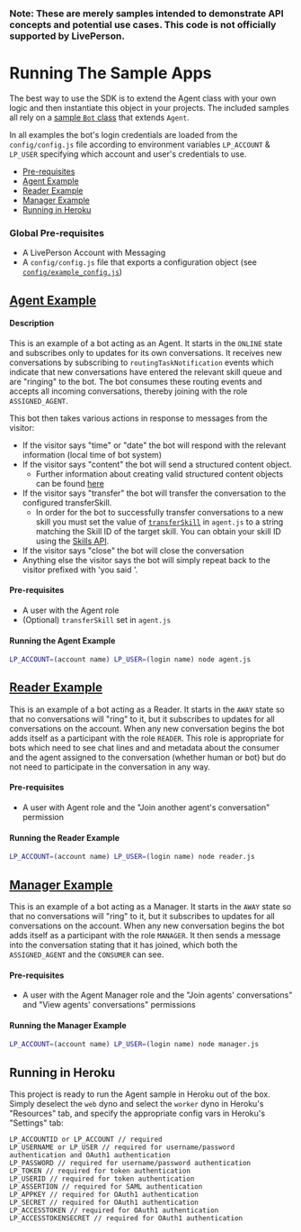 ### Note: These are merely samples intended to demonstrate API concepts and potential use cases. This code is not officially supported by LivePerson. 


# Running The Sample Apps

The best way to use the SDK is to extend the Agent class with your own logic and then instantiate this object in your projects. The included samples all rely on a [sample `Bot` class][1] that extends `Agent`.

In all examples the bot's login credentials are loaded from the `config/config.js` file according to environment variables `LP_ACCOUNT` & `LP_USER` specifying which account and user's credentials to use.

- [Pre-requisites](#global-pre-requisites)
- [Agent Example](#agent-example)
- [Reader Example](#reader-example)
- [Manager Example](#manager-example)
- [Running in Heroku](#running-in-heroku)

### Global Pre-requisites
- A LivePerson Account with Messaging
- A `config/config.js` file that exports a configuration object (see [`config/example_config.js`][5])

## [Agent Example][2]
#### Description
This is an example of a bot acting as an Agent. It starts in the `ONLINE` state and subscribes only to updates for its own conversations. It receives new conversations by subscribing to `routingTaskNotification` events which indicate that new conversations have entered the relevant skill queue and are "ringing" to the bot. The bot consumes these routing events and accepts all incoming conversations, thereby joining with the role `ASSIGNED_AGENT`.

This bot then takes various actions in response to messages from the visitor:

- If the visitor says "time" or "date" the bot will respond with the relevant information (local time of bot system)
- If the visitor says "content" the bot will send a structured content object.
  - Further information about creating valid structured content objects can be found [here][7]
- If the visitor says "transfer" the bot will transfer the conversation to the configured transferSkill.
  - In order for the bot to successfully transfer conversations to a new skill you must set the value of [`transferSkill`][6] in `agent.js` to a string matching the Skill ID of the target skill. You can obtain your skill ID using the [Skills API][8].
- If the visitor says "close" the bot will close the conversation
- Anything else the visitor says the bot will simply repeat back to the visitor prefixed with 'you said '.

#### Pre-requisites
- A user with the Agent role
- (Optional) `transferSkill` set in `agent.js`

#### Running the Agent Example

   ```sh
   LP_ACCOUNT=(account name) LP_USER=(login name) node agent.js
   ```


## [Reader Example][3]
This is an example of a bot acting as a Reader. It starts in the `AWAY` state so that no conversations will "ring" to it, but it subscribes to updates for all conversations on the account. When any new conversation begins the bot adds itself as a participant with the role `READER`. This role is appropriate for bots which need to see chat lines and and metadata about the consumer and the agent assigned to the conversation (whether human or bot) but do not need to participate in the conversation in any way.

#### Pre-requisites
- A user with Agent role and the "Join another agent's conversation" permission

#### Running the Reader Example

   ```sh
   LP_ACCOUNT=(account name) LP_USER=(login name) node reader.js
   ```

## [Manager Example][4]
This is an example of a bot acting as a Manager. It starts in the `AWAY` state so that no conversations will "ring" to it, but it subscribes to updates for all conversations on the account. When any new conversation begins the bot adds itself as a participant with the role `MANAGER`. It then sends a message into the conversation stating that it has joined, which both the `ASSIGNED_AGENT` and the `CONSUMER` can see.

   
#### Pre-requisites
- A user with the Agent Manager role and the "Join agents' conversations" and "View agents' conversations" permissions

#### Running the Manager Example

   ```sh
   LP_ACCOUNT=(account name) LP_USER=(login name) node manager.js
   ```
   
## Running in Heroku
This project is ready to run the Agent sample in Heroku out of the box. Simply deselect the `web` dyno and select the `worker` dyno in Heroku's "Resources" tab, and specify the appropriate config vars in Heroku's "Settings" tab:

```
LP_ACCOUNTID or LP_ACCOUNT // required
LP_USERNAME or LP_USER // required for username/password authentication and OAuth1 authentication
LP_PASSWORD // required for username/password authentication
LP_TOKEN // required for token authentication
LP_USERID // required for token authentication
LP_ASSERTION // required for SAML authentication
LP_APPKEY // required for OAuth1 authentication
LP_SECRET // required for OAuth1 authentication
LP_ACCESSTOKEN // required for OAuth1 authentication
LP_ACCESSTOKENSECRET // required for OAuth1 authentication
```
   
[1]: /bot/bot.js
[2]: agent.js
[3]: reader.js
[4]: manager.js
[5]: /config/example_config.js
[6]: agent.js#L28
[7]: https://developers.liveperson.com/structured-content-templates.html
[8]: https://developers.liveperson.com/overview.html
[9]: https://github.com/donmanguno/node-agent-sdk#agent-class
